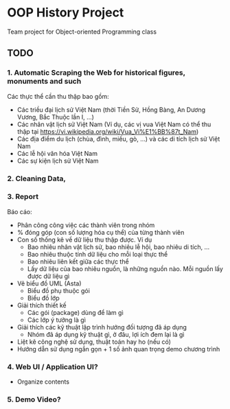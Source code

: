 # OOP History Project

Team project for Object-oriented Programming class

## TODO
### 1. Automatic Scraping the Web for historical figures, monuments and such
Các thực thể cần thu thập bao gồm:
- Các triều đại lịch sử Việt Nam (thời Tiền Sử, Hồng Bàng, An Dương Vương, Bắc Thuộc lần I, …)
- Các nhân vật lịch sử Việt Nam (Ví dụ, các vị vua Việt Nam có thể thu thập tại https://vi.wikipedia.org/wiki/Vua_Vi%E1%BB%87t_Nam)
- Các địa điểm du lịch (chùa, đình, miếu, gò, …) và các di tích lịch sử Việt Nam
- Các lễ hội văn hóa Việt Nam
- Các sự kiện lịch sử Việt Nam

### 2. Cleaning Data, 

### 3. Report
Báo cáo:
- Phân công công việc các thành viên trong nhóm
- % đóng góp (con số lượng hóa cụ thể) của từng thành viên
- Con số thống kê về dữ liệu thu thập được. Ví dụ
	- Bao nhiêu nhân vật lịch sử, bao nhiêu lễ hội, bao nhiêu di tích, …
	- Bao nhiêu thuộc tính dữ liệu cho mỗi loại thực thể
	- Bao nhiêu liên kết giữa các thực thể
	- Lấy dữ liệu của bao nhiêu nguồn, là những nguồn nào. Mỗi nguồn lấy được dữ liệu gì
- Vẽ biểu đồ UML (Asta)
	- Biểu đồ phụ thuộc gói
	- Biểu đồ lớp
- Giải thích thiết kế
	- Các gói (package) dùng để làm gì
	- Các lớp ý tưởng là gì
- Giải thích các kỹ thuật lập trình hướng đối tượng đã áp dụng
	- Nhóm đã áp dụng kỹ thuật gì, ở đâu, lợi ích đem lại là gì
- Liệt kê công nghệ sử dụng, thuật toán hay ho (nếu có)
- Hướng dẫn sử dụng ngắn gọn + 1 số ảnh quan trọng demo chương trình

### 4. Web UI / Application UI?
- Organize contents

### 5. Demo Video?
